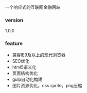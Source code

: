 一个响应式的互联网金融网站

### version
1.0.0

### feature
* 兼容IE9及以上的现代浏览器
* SEO优化
* html5语义化
* 页面结构优化
* gulp自动化构建
* 图片资源优化，css sprite，png压缩